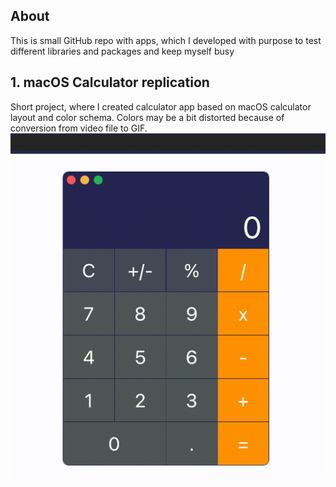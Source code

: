 ## About

This is small GitHub repo with apps, which I developed with purpose to test different libraries and packages and keep myself busy

## 1. macOS Calculator replication

Short project, where I created calculator app based on macOS calculator layout and color schema. Colors may be a bit distorted because of conversion from video file to GIF.
![calcGif](src/static/images/preview/calculatorMacOS.gif)
